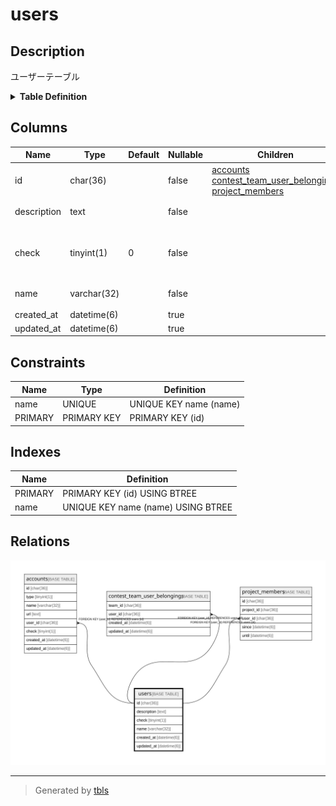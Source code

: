 # users

## Description

ユーザーテーブル

<details>
<summary><strong>Table Definition</strong></summary>

```sql
CREATE TABLE `users` (
  `id` char(36) NOT NULL,
  `description` text NOT NULL,
  `check` tinyint(1) NOT NULL DEFAULT '0',
  `name` varchar(32) NOT NULL,
  `created_at` datetime(6) DEFAULT NULL,
  `updated_at` datetime(6) DEFAULT NULL,
  PRIMARY KEY (`id`),
  UNIQUE KEY `name` (`name`)
) ENGINE=InnoDB DEFAULT CHARSET=utf8
```

</details>

## Columns

| Name | Type | Default | Nullable | Children | Parents | Comment |
| ---- | ---- | ------- | -------- | -------- | ------- | ------- |
| id | char(36) |  | false | [accounts](accounts.md) [contest_team_user_belongings](contest_team_user_belongings.md) [project_members](project_members.md) |  | ユーザーUUID |
| description | text |  | false |  |  | 自己紹介文 |
| check | tinyint(1) | 0 | false |  |  | 氏名を公開するかどうかの可否 |
| name | varchar(32) |  | false |  |  | ユーザー名 |
| created_at | datetime(6) |  | true |  |  |  |
| updated_at | datetime(6) |  | true |  |  |  |

## Constraints

| Name | Type | Definition |
| ---- | ---- | ---------- |
| name | UNIQUE | UNIQUE KEY name (name) |
| PRIMARY | PRIMARY KEY | PRIMARY KEY (id) |

## Indexes

| Name | Definition |
| ---- | ---------- |
| PRIMARY | PRIMARY KEY (id) USING BTREE |
| name | UNIQUE KEY name (name) USING BTREE |

## Relations

![er](users.svg)

---

> Generated by [tbls](https://github.com/k1LoW/tbls)
